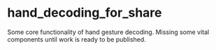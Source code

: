 # hand_decoding_for_share
Some core functionality of hand gesture decoding. Missing some vital components until work is ready to be published.
